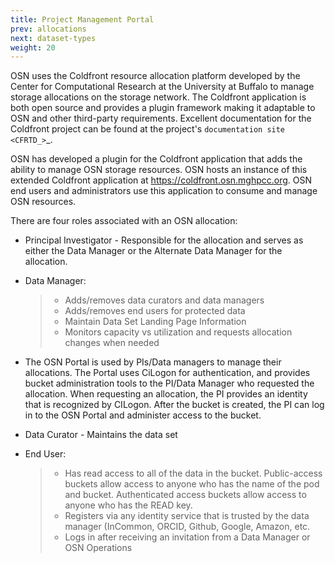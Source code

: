 ```yaml
---
title: Project Management Portal
prev: allocations
next: dataset-types
weight: 20
---
```


OSN uses the Coldfront resource allocation platform developed by the Center for
Computational Research at the University at Buffalo to manage storage
allocations on the storage network. The Coldfront application is both open
source and provides a plugin framework making it adaptable to OSN and other
third-party requirements. Excellent documentation for the Coldfront project can
be found at the project's `documentation site <CFRTD_>`_.

OSN has developed a plugin for the Coldfront application that adds the ability
to manage OSN storage resources. OSN hosts an instance of this extended
Coldfront application at https://coldfront.osn.mghpcc.org. OSN end users and
administrators use this application to consume and manage OSN resources.

There are four roles associated with an OSN allocation:

-   Principal Investigator - Responsible for the allocation and serves
    as either the Data Manager or the Alternate Data Manager for the
    allocation.

-   Data Manager:

    > -   Adds/removes data curators and data managers
    > -   Adds/removes end users for protected data
    > -   Maintain Data Set Landing Page Information
    > -   Monitors capacity vs utilization and requests allocation
    >     changes when needed

-   The OSN Portal is used by PIs/Data managers to manage their
    allocations. The Portal uses CiLogon for authentication, and
    provides bucket administration tools to the PI/Data Manager who
    requested the allocation. When requesting an allocation, the PI
    provides an identity that is recognized by CILogon. After the bucket
    is created, the PI can log in to the OSN Portal and administer
    access to the bucket.

-   Data Curator - Maintains the data set

-   End User:

    > -   Has read access to all of the data in the bucket.
    >     Public-access buckets allow access to anyone who has the name
    >     of the pod and bucket. Authenticated access buckets allow
    >     access to anyone who has the READ key.
    > -   Registers via any identity service that is trusted by the data
    >     manager (InCommon, ORCID, Github, Google, Amazon, etc.
    > -   Logs in after receiving an invitation from a Data Manager or
    >     OSN Operations